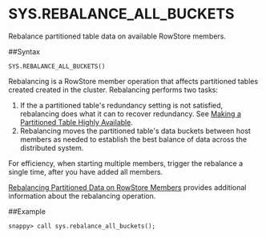 # SYS.REBALANCE_ALL_BUCKETS

Rebalance partitioned table data on available RowStore members.

##Syntax

``` pre
SYS.REBALANCE_ALL_BUCKETS()
```

Rebalancing is a RowStore member operation that affects partitioned tables created created in the cluster. Rebalancing performs two tasks:

1.  If the a partitioned table's redundancy setting is not satisfied, rebalancing does what it can to recover redundancy. See <a href="../../data_management/partitioning-ha.html#concept_6467556AE47D4C6E9D14007CEBA5092E" class="xref" title="Use the REDUNDANCY clause to specify a number of redundant copies of a table for each partition to maintain.">Making a Partitioned Table Highly Available</a>.
2.  Rebalancing moves the partitioned table's data buckets between host members as needed to establish the best balance of data across the distributed system.

For efficiency, when starting multiple members, trigger the rebalance a single time, after you have added all members.

<a href="../../data_management/rebalancing_pr_data.html#rebalancing_pr_data" class="xref" title="You can use rebalancing to dynamically increase or decrease your RowStore cluster capacity, or to improve the balance of data across the distributed system.">Rebalancing Partitioned Data on RowStore Members</a> provides additional information about the rebalancing operation.

##Example

``` pre
snappy> call sys.rebalance_all_buckets();
```


